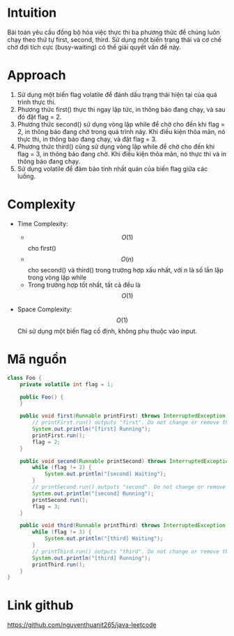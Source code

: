 # Intuition

Bài toán yêu cầu đồng bộ hóa việc thực thi ba phương thức để chúng luôn chạy theo thứ tự first, second, third. Sử dụng
một biến trạng thái và cơ chế chờ đợi tích cực (busy-waiting) có thể giải quyết vấn đề này.

# Approach

1. Sử dụng một biến flag volatile để đánh dấu trạng thái hiện tại của quá trình thực thi.
2. Phương thức first() thực thi ngay lập tức, in thông báo đang chạy, và sau đó đặt flag = 2.
3. Phương thức second() sử dụng vòng lặp while để chờ cho đến khi flag = 2, in thông báo đang chờ trong quá trình này.
   Khi điều kiện thỏa mãn, nó thực thi, in thông báo đang chạy, và đặt flag = 3.
4. Phương thức third() cũng sử dụng vòng lặp while để chờ cho đến khi flag = 3, in thông báo đang chờ. Khi điều kiện
   thỏa mãn, nó thực thi và in thông báo đang chạy.
5. Sử dụng volatile để đảm bảo tính nhất quán của biến flag giữa các luồng.

# Complexity

- Time Complexity:
    - $$O(1)$$ cho first()
    - $$O(n)$$ cho second() và third() trong trường hợp xấu nhất, với n là số lần lặp trong vòng lặp while
    - Trong trường hợp tốt nhất, tất cả đều là $$O(1)$$

- Space Complexity: $$O(1)$$
  Chỉ sử dụng một biến flag cố định, không phụ thuộc vào input.

# Mã nguồn

```java
class Foo {
    private volatile int flag = 1;

    public Foo() {
    }

    public void first(Runnable printFirst) throws InterruptedException {
        // printFirst.run() outputs "first". Do not change or remove this line.
        System.out.println("[first] Running");
        printFirst.run();
        flag = 2;
    }

    public void second(Runnable printSecond) throws InterruptedException {
        while (flag != 2) {
            System.out.println("[second] Waiting");
        }
        // printSecond.run() outputs "second". Do not change or remove this line.
        System.out.println("[second] Running");
        printSecond.run();
        flag = 3;
    }

    public void third(Runnable printThird) throws InterruptedException {
        while (flag != 3) {
            System.out.println("[third] Waiting");
        }
        // printThird.run() outputs "third". Do not change or remove this line.
        System.out.println("[third] Running");
        printThird.run();
    }
}
```

# Link github

https://github.com/nguyenthuanit265/java-leetcode